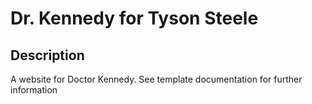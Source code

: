 # Dr. Kennedy for Tyson Steele

## Description
A website for Doctor Kennedy. See template documentation for further information


